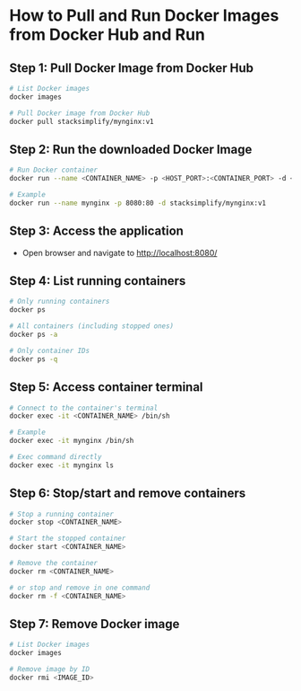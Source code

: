 # How to Pull and Run Docker Images from Docker Hub and Run

## Step 1: Pull Docker Image from Docker Hub

```bash
# List Docker images
docker images

# Pull Docker image from Docker Hub
docker pull stacksimplify/mynginx:v1
```

## Step 2: Run the downloaded Docker Image

```bash
# Run Docker container
docker run --name <CONTAINER_NAME> -p <HOST_PORT>:<CONTAINER_PORT> -d <IMAGE_NAME>:<TAG>

# Example
docker run --name mynginx -p 8080:80 -d stacksimplify/mynginx:v1
```

## Step 3: Access the application
- Open browser and navigate to [http://localhost:8080/](http://localhost:8080/)

## Step 4: List running containers

```bash
# Only running containers
docker ps

# All containers (including stopped ones)
docker ps -a

# Only container IDs
docker ps -q
```

## Step 5: Access container terminal

```bash
# Connect to the container's terminal
docker exec -it <CONTAINER_NAME> /bin/sh

# Example
docker exec -it mynginx /bin/sh

# Exec command directly
docker exec -it mynginx ls
```

## Step 6: Stop/start and remove containers

```bash
# Stop a running container
docker stop <CONTAINER_NAME>

# Start the stopped container
docker start <CONTAINER_NAME>

# Remove the container
docker rm <CONTAINER_NAME>

# or stop and remove in one command
docker rm -f <CONTAINER_NAME>
```

## Step 7: Remove Docker image
```bash
# List Docker images
docker images

# Remove image by ID
docker rmi <IMAGE_ID>
```